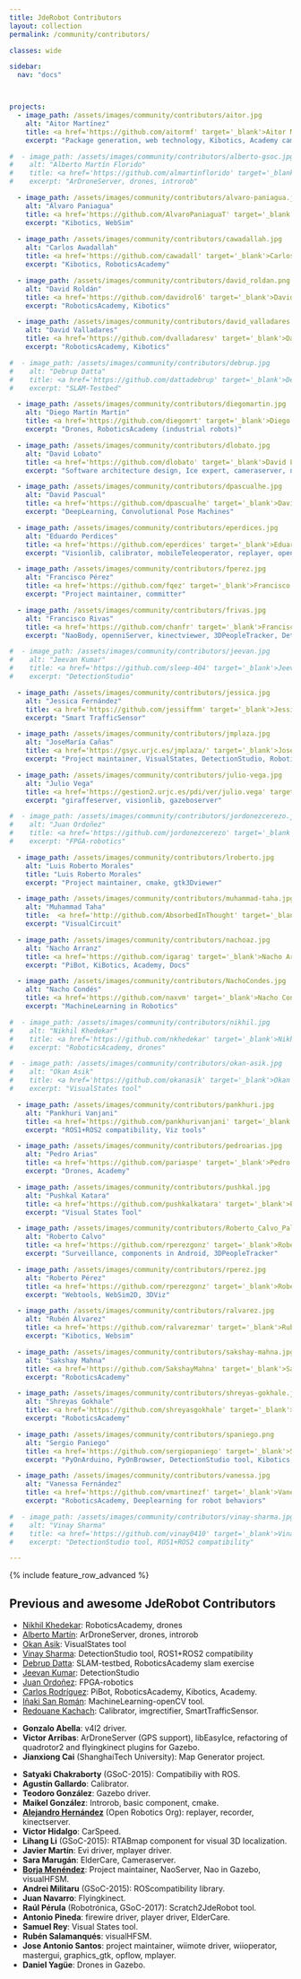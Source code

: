 ```yaml
---
title: JdeRobot Contributors
layout: collection
permalink: /community/contributors/

classes: wide

sidebar:
  nav: "docs"



projects:
  - image_path: /assets/images/community/contributors/aitor.jpg
    alt: "Aitor Martínez"
    title: <a href='https://github.com/aitormf' target='_blank'>Aitor Martínez</a>
    excerpt: "Package generation, web technology, Kibotics, Academy cameraview.js, rgbdviewer.js, uavviewer.js, committer"

#  - image_path: /assets/images/community/contributors/alberto-gsoc.jpg
#    alt: "Alberto Martín Florido"
#    title: <a href='https://github.com/almartinflorido' target='_blank'>Alberto Martín Florido</a>
#    excerpt: "ArDroneServer, drones, introrob"

  - image_path: /assets/images/community/contributors/alvaro-paniagua.jpg
    alt: "Álvaro Paniagua"
    title: <a href='https://github.com/AlvaroPaniaguaT' target='_blank'>Álvaro Paniagua</a>
    excerpt: "Kibotics, WebSim"
  
  - image_path: /assets/images/community/contributors/cawadallah.jpg
    alt: "Carlos Awadallah"
    title: <a href='https://github.com/cawadall' target='_blank'>Carlos Awadallah</a>
    excerpt: "Kibotics, RoboticsAcademy"

  - image_path: /assets/images/community/contributors/david_roldan.png
    alt: "David Roldán"
    title: <a href='https://github.com/davidrol6' target='_blank'>David Roldán</a>
    excerpt: "RoboticsAcademy, Kibotics"

  - image_path: /assets/images/community/contributors/david_valladares.png
    alt: "David Valladares"
    title: <a href='https://github.com/dvalladaresv' target='_blank'>David Valladares</a>
    excerpt: "RoboticsAcademy, Kibotics"

#  - image_path: /assets/images/community/contributors/debrup.jpg
#    alt: "Debrup Datta"
#    title: <a href='https://github.com/dattadebrup' target='_blank'>Debrup Datta</a>
#    excerpt: "SLAM-Testbed"

  - image_path: /assets/images/community/contributors/diegomartin.jpg
    alt: "Diego Martín Martín"
    title: <a href='https://github.com/diegomrt' target='_blank'>Diego Martín Martín</a>
    excerpt: "Drones, RoboticsAcademy (industrial robots)"

  - image_path: /assets/images/community/contributors/dlobato.jpg
    alt: "David Lobato"
    title: <a href='https://github.com/dlobato' target='_blank'>David Lobato</a>
    excerpt: "Software architecture design, Ice expert, cameraserver, neuralFPGA tool"

  - image_path: /assets/images/community/contributors/dpascualhe.jpg
    alt: "David Pascual"
    title: <a href='https://github.com/dpascualhe' target='_blank'>David Pascual</a>
    excerpt: "DeepLearning, Convolutional Pose Machines"

  - image_path: /assets/images/community/contributors/eperdices.jpg
    alt: "Eduardo Perdices"
    title: <a href='https://github.com/eperdices' target='_blank'>Eduardo Perdices</a>
    excerpt: "Visionlib, calibrator, mobileTeleoperator, replayer, opencvdemo, VisualSLAM: slam-SDVL, slam-SD-SLAM"

  - image_path: /assets/images/community/contributors/fperez.jpg
    alt: "Francisco Pérez"
    title: <a href='https://github.com/fqez' target='_blank'>Francisco Pérez</a>
    excerpt: "Project maintainer, committer"

  - image_path: /assets/images/community/contributors/frivas.jpg
    alt: "Francisco Rivas"
    title: <a href='https://github.com/chanfr' target='_blank'>Francisco Rivas</a>
    excerpt: "NaoBody, openniServer, kinectviewer, 3DPeopleTracker, DetectionSuite tool"

#  - image_path: /assets/images/community/contributors/jeevan.jpg
#    alt: "Jeevan Kumar"
#    title: <a href='https://github.com/sleep-404' target='_blank'>Jeevan Kumar</a>
#    excerpt: "DetectionStudio"

  - image_path: /assets/images/community/contributors/jessica.jpg
    alt: "Jessica Fernández"
    title: <a href='https://github.com/jessiffmm' target='_blank'>Jessica Fernández</a>
    excerpt: "Smart TrafficSensor"

  - image_path: /assets/images/community/contributors/jmplaza.jpg
    alt: "JoseMaría Cañas"
    title: <a href='https://gsyc.urjc.es/jmplaza/' target='_blank'>JoseMaría Cañas</a>
    excerpt: "Project maintainer, VisualStates, DetectionStudio, Robotics-Academy, progeo lib, fuzzylib"

  - image_path: /assets/images/community/contributors/julio-vega.jpg
    alt: "Julio Vega"
    title: <a href='https://gestion2.urjc.es/pdi/ver/julio.vega' target='_blank'>Julio Vega</a>
    excerpt: "giraffeserver, visionlib, gazeboserver"

#  - image_path: /assets/images/community/contributors/jordonezcerezo.jpg
#    alt: "Juan Ordoñez"
#    title: <a href='https://github.com/jordonezcerezo' target='_blank'>Juan Ordoñez</a>
#    excerpt: "FPGA-robotics"

  - image_path: /assets/images/community/contributors/lroberto.jpg
    alt: "Luis Roberto Morales"
    title: "Luis Roberto Morales"
    excerpt: "Project maintainer, cmake, gtk3Dviewer"

  - image_path: /assets/images/community/contributors/muhammad-taha.jpg
    alt: "Muhammad Taha"
    title:  <a href='http://github.com/AbsorbedInThought' target='_blank'>Muhammad Taha</a>
    excerpt: "VisualCircuit"

  - image_path: /assets/images/community/contributors/nachoaz.jpg
    alt: "Nacho Arranz"
    title: <a href='https://github.com/igarag' target='_blank'>Nacho Arranz</a>
    excerpt: "PiBot, KiBotics, Academy, Docs"

  - image_path: /assets/images/community/contributors/NachoCondes.jpg
    alt: "Nacho Condés"
    title: <a href='https://github.com/naxvm' target='_blank'>Nacho Condés</a>
    excerpt: "MachineLearning in Robotics"

#  - image_path: /assets/images/community/contributors/nikhil.jpg
#    alt: "Nikhil Khedekar"
#    title: <a href='https://github.com/nkhedekar' target='_blank'>Nikhil Khedekar</a>
#    excerpt: "RoboticsAcademy, drones"

#  - image_path: /assets/images/community/contributors/okan-asik.jpg
#    alt: "Okan Asik"
#    title: <a href='https://github.com/okanasik' target='_blank'>Okan Asik</a>
#    excerpt: "VisualStates tool"

  - image_path: /assets/images/community/contributors/pankhuri.jpg
    alt: "Pankhuri Vanjani"
    title: <a href='https://github.com/pankhurivanjani' target='_blank'>Pankhuri Vanjani</a>
    excerpt: "ROS1+ROS2 compatibility, Viz tools"

  - image_path: /assets/images/community/contributors/pedroarias.jpg
    alt: "Pedro Arias"
    title: <a href='https://github.com/pariaspe' target='_blank'>Pedro Arias</a>
    excerpt: "Drones, Academy"

  - image_path: /assets/images/community/contributors/pushkal.jpg
    alt: "Pushkal Katara"
    title: <a href='https://github.com/pushkalkatara' target='_blank'>Pushkal Katara</a>
    excerpt: "Visual States Tool"

  - image_path: /assets/images/community/contributors/Roberto_Calvo_Palomino.jpg
    alt: "Roberto Calvo"
    title: <a href='https://github.com/rperezgonz' target='_blank'>Roberto Calvo</a>
    excerpt: "Surveillance, components in Android, 3DPeopleTracker"

  - image_path: /assets/images/community/contributors/rperez.jpg
    alt: "Roberto Pérez"
    title: <a href='https://github.com/rperezgonz' target='_blank'>Roberto Pérez</a>
    excerpt: "Webtools, WebSim2D, 3DViz"

  - image_path: /assets/images/community/contributors/ralvarez.jpg
    alt: "Rubén Álvarez"
    title: <a href='https://github.com/ralvarezmar' target='_blank'>Rubén Álvarez</a>
    excerpt: "Kibotics, Websim"

  - image_path: /assets/images/community/contributors/sakshay-mahna.jpg
    alt: "Sakshay Mahna"
    title: <a href='https://github.com/SakshayMahna' target='_blank'>Sakshay Mahna</a>
    excerpt: "RoboticsAcademy"

  - image_path: /assets/images/community/contributors/shreyas-gokhale.jpg
    alt: "Shreyas Gokhale"
    title: <a href='https://github.com/shreyasgokhale' target='_blank'>Shreyas Gokhale</a>
    excerpt: "RoboticsAcademy"

  - image_path: /assets/images/community/contributors/spaniego.png
    alt: "Sergio Paniego"
    title: <a href='https://github.com/sergiopaniego' target='_blank'>Sergio Paniego</a>
    excerpt: "PyOnArduino, PyOnBrowser, DetectionStudio tool, Kibotics, Academy"

  - image_path: /assets/images/community/contributors/vanessa.jpg
    alt: "Vanessa Fernández"
    title: <a href='https://github.com/vmartinezf' target='_blank'>Vanessa Fernández</a>
    excerpt: "RoboticsAcademy, Deeplearning for robot behaviors"

#  - image_path: /assets/images/community/contributors/vinay-sharma.jpg
#    alt: "Vinay Sharma"
#    title: <a href='https://github.com/vinay0410' target='_blank'>Vinay Sharma</a>
#    excerpt: "DetectionStudio tool, ROS1+ROS2 compatibility"

---
```



{% include feature_row_advanced %}

## Previous and awesome JdeRobot Contributors

- [Nikhil Khedekar](https://github.com/nkhedekar): RoboticsAcademy, drones
- [Alberto Martín](https://github.com/almartinflorido): ArDroneServer, drones, introrob
- [Okan Asik](https://github.com/okanasik): VisualStates tool
- [Vinay Sharma](https://github.com/vinay0410): DetectionStudio tool, ROS1+ROS2 compatibility
- [Debrup Datta](https://github.com/dattadebrup): SLAM-testbed, RoboticsAcademy slam exercise
- [Jeevan Kumar](https://github.com/sleep-404): DetectionStudio
- [Juan Ordoñez](https://github.com/jordonezcerezo): FPGA-robotics
- [Carlos Rodríguez](https://github.com/crodriguezgarci): PiBot, RoboticsAcademy, Kibotics, Academy.
- [Iñaki San Román](https://github.com/IgnacioSRL): MachineLearning-openCV tool.
- [Redouane Kachach](https://github.com/rkachach): Calibrator, imgrectifier, SmartTrafficSensor.
<!--  - [Juan Gonzalez](https://github.com/Obijuan): FPGA-robotics. -->
- **Gonzalo Abella**: v4l2 driver.
- **Victor Arribas**: ArDroneServer (GPS support), libEasyIce, refactoring of quadrotor2 and flyingkinect plugins for Gazebo.
- **Jianxiong Cai** (ShanghaiTech University): Map Generator project.
<!--  - **Roberto Calvo** (IMDEA Networks): Project maintainer, Surveillance, components in Android, 3DPeopleTracker -->
- **Satyaki Chakraborty** (GSoC-2015): Compatibiliy with ROS.
- **Agustín Gallardo**: Calibrator.
- **Teodoro González**: Gazebo driver.
- **Maikel González**: Introrob, basic component, cmake.
- [**Alejandro Hernández**](https://github.com/ahcorde) (Open Robotics Org): replayer, recorder, kinectserver.
- **Victor Hidalgo**: CarSpeed.
- **Lihang Li** (GSoC-2015): RTABmap component for visual 3D localization.
- **Javier Martín**: Evi driver, mplayer driver.
- **Sara Marugán**: ElderCare, Cameraserver.
- [**Borja Menéndez**](https://github.com/bmenendez): Project maintainer, NaoServer, Nao in Gazebo, visualHFSM.
- **Andrei Militaru** (GSoC-2015): ROScompatibility library.
- **Juan Navarro**: Flyingkinect.
- **Raúl Pérula** (Robotrónica, GSoC-2017): Scratch2JdeRobot tool.
- **Antonio Pineda**: firewire driver, player driver, ElderCare.
- **Samuel Rey**: Visual States tool.
- **Rubén Salamanqués**: visualHFSM.
- **Jose Antonio Santos**: project maintainer, wiimote driver, wiioperator, mastergui, graphics_gtk, opflow, mplayer.
- **Daniel Yagüe**: Drones in Gazebo.
